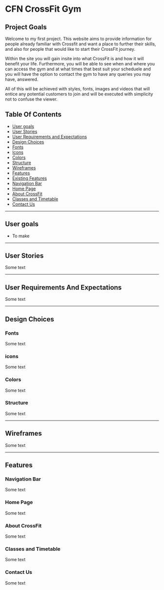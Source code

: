 <h1>CFN CrossFit Gym</h1>
<h2>Project Goals</h2>
<p> Welcome to my first project. This website aims to provide information for people already familiar with Crossfit and want a place to further their skills, and also for people that would like to start their CrossFit journey.

Within the site you will gain insite into what CrossFit is and how it will benefit your life. Furthermore, you will be able to see when and where you can access the gym and at what times that best suit your scheduele and you will have the option to contact the gym to have any queries you may have, answered.

All of this will be achieved with styles, fonts, images and videos that will entice any potential customers to join and will be executed with simplicity not to confuse the viewer. </p>

## **Table Of Contents**
- <a href="#user-goals">User goals</a>
- <a href="#user-stories">User Stories</a>
- <a href="#user-requirements">User Requirements and Expectations</a>
- <a href="#design-choices">Design Choices</a>
- <a href="#fonts">Fonts</a>
- <a href="#icons">Icons</a>
- <a href="#colors">Colors</a>
- <a href="#struture">Structure</a>
- <a href="#wireframes">Wireframes</a>
- <a href="#features">Features</a>
- <a href="#existing-features">Existing Features</a>
- <a href="#navigation-bar">Navigation Bar</a>
- <a href="#home-page">Home Page</a>
- <a href="#about-crossFit">About CrossFit</a>
- <a href="#classes-timetable">Classes and Timetable</a>
- <a href="#contact-us">Contact Us</a>

---

<span id="user-goals"></span>

## **User goals**
- To make 

---

<span id="user-stories"></span>

## **User Stories**

Some text 

---

<span id="user-requirements"></span>

## **User Requirements And Expectations**

Some text

---

<span id="design-choices"></span>

## **Design Choices**

 

<span id="fonts"></span>

### Fonts

Some text 

<span id="icons"></span>

### icons

Some text 

<span id="colors"></span>

### Colors

Some text 

<span id="structure"></span>

### Structure

Some text 

---

<span id="wireframes"></span>

## **Wireframes**

Some text 

---

<span id="features"></span>

## **Features**

 


<span id="navigation-bar"></span>

### Navigation Bar

Some text

<span id="home-page"></span>

### Home Page

Some text

<span id="about-crossfit"></span>

### About CrossFit

Some text

<span id="classes-timetable"></span>

### Classes and Timetable 

Some text

<span id="contact-us"></span>

### Contact Us

Some text
